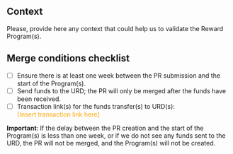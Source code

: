 ## Context

Please, provide here any context that could help us to validate the Reward Program(s).

## Merge conditions checklist

- [ ] Ensure there is at least one week between the PR submission and the start of the Program(s).
- [ ] Send funds to the URD; the PR will only be merged after the funds have been received.
- [ ] Transaction link(s) for the funds transfer(s) to URD(s): <div style="color: orange;">[Insert transaction link here]</div>

**Important**: If the delay between the PR creation and the start of the Program(s) is less than one week, or if we do not see any funds sent to the URD, the PR will not be merged, and the Program(s) will not be created.
